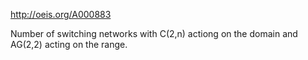 http://oeis.org/A000883

Number of switching networks with C(2,n) actiong on the domain and AG(2,2) acting on the range.
